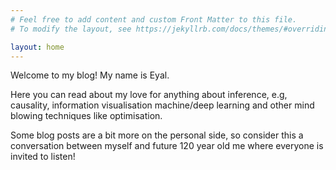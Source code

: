 ```yaml
---
# Feel free to add content and custom Front Matter to this file.
# To modify the layout, see https://jekyllrb.com/docs/themes/#overriding-theme-defaults

layout: home
---
```

Welcome to my blog! My name is Eyal.   

Here you can read about my love for anything about inference, 
e.g,  causality, information visualisation machine/deep learning 
and other mind blowing techniques like optimisation.  
 
Some blog posts are a bit more on the personal side, so consider this a conversation 
between myself and future 120 year old me where everyone is invited to listen!  